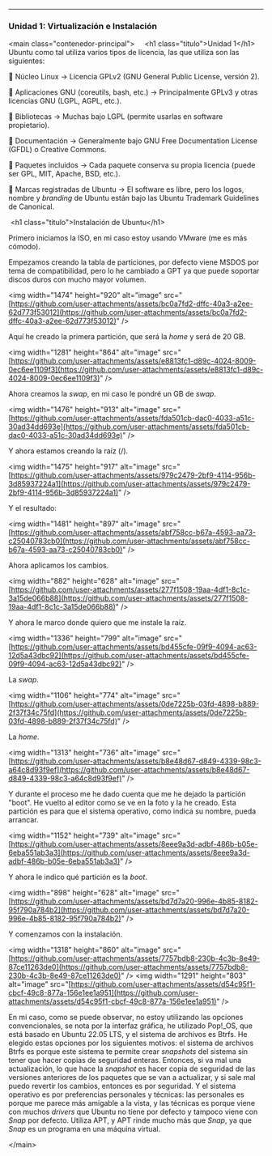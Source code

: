 -----

### Unidad 1: Virtualización e Instalación

\<main class="contenedor-principal"\>
    \<h1 class="titulo"\>Unidad 1\</h1\>
Ubuntu como tal utiliza varios tipos de licencia, las que utiliza son las siguientes:

🔹 Núcleo Linux → Licencia GPLv2 (GNU General Public License, versión 2).

🔹 Aplicaciones GNU (coreutils, bash, etc.) → Principalmente GPLv3 y otras licencias GNU (LGPL, AGPL, etc.).

🔹 Bibliotecas → Muchas bajo LGPL (permite usarlas en software propietario).

🔹 Documentación → Generalmente bajo GNU Free Documentation License (GFDL) o Creative Commons.

🔹 Paquetes incluidos → Cada paquete conserva su propia licencia (puede ser GPL, MIT, Apache, BSD, etc.).

🔹 Marcas registradas de Ubuntu → El software es libre, pero los logos, nombre y *branding* de Ubuntu están bajo las Ubuntu Trademark Guidelines de Canonical.

 \<h1 class="titulo"\>Instalación de Ubuntu\</h1\>

Primero iniciamos la ISO, en mi caso estoy usando VMware (me es más cómodo).

Empezamos creando la tabla de particiones, por defecto viene MSDOS por tema de compatibilidad, pero lo he cambiado a GPT ya que puede soportar discos duros con mucho mayor volumen.

\<img width="1474" height="920" alt="image" src="[https://github.com/user-attachments/assets/bc0a7fd2-dffc-40a3-a2ee-62d773f53012](https://github.com/user-attachments/assets/bc0a7fd2-dffc-40a3-a2ee-62d773f53012)" /\>

Aquí he creado la primera partición, que será la *home* y será de 20 GB.

\<img width="1281" height="864" alt="image" src="[https://github.com/user-attachments/assets/e8813fc1-d89c-4024-8009-0ec6ee1109f3](https://github.com/user-attachments/assets/e8813fc1-d89c-4024-8009-0ec6ee1109f3)" /\>

Ahora creamos la *swap*, en mi caso le pondré un GB de *swap*.

\<img width="1476" height="913" alt="image" src="[https://github.com/user-attachments/assets/fda501cb-dac0-4033-a51c-30ad34dd693e](https://github.com/user-attachments/assets/fda501cb-dac0-4033-a51c-30ad34dd693e)" /\>

Y ahora estamos creando la raíz (/).

\<img width="1475" height="917" alt="image" src="[https://github.com/user-attachments/assets/979c2479-2bf9-4114-956b-3d85937224a1](https://github.com/user-attachments/assets/979c2479-2bf9-4114-956b-3d85937224a1)" /\>

Y el resultado:

\<img width="1481" height="897" alt="image" src="[https://github.com/user-attachments/assets/abf758cc-b67a-4593-aa73-c25040783cb0](https://github.com/user-attachments/assets/abf758cc-b67a-4593-aa73-c25040783cb0)" /\>

Ahora aplicamos los cambios.

\<img width="882" height="628" alt="image" src="[https://github.com/user-attachments/assets/277f1508-19aa-4df1-8c1c-3a15de066b88](https://github.com/user-attachments/assets/277f1508-19aa-4df1-8c1c-3a15de066b88)" /\>

Y ahora le marco donde quiero que me instale la raíz.

\<img width="1336" height="799" alt="image" src="[https://github.com/user-attachments/assets/bd455cfe-09f9-4094-ac63-12d5a43dbc92](https://github.com/user-attachments/assets/bd455cfe-09f9-4094-ac63-12d5a43dbc92)" /\>

La *swap*.

\<img width="1106" height="774" alt="image" src="[https://github.com/user-attachments/assets/0de7225b-03fd-4898-b889-2f37f34c75fd](https://github.com/user-attachments/assets/0de7225b-03fd-4898-b889-2f37f34c75fd)" /\>

La *home*.

\<img width="1313" height="736" alt="image" src="[https://github.com/user-attachments/assets/b8e48d67-d849-4339-98c3-a64c8d93f9ef](https://github.com/user-attachments/assets/b8e48d67-d849-4339-98c3-a64c8d93f9ef)" /\>

Y durante el proceso me he dado cuenta que me he dejado la partición "boot". He vuelto al editor como se ve en la foto y la he creado. Esta partición es para que el sistema operativo, como indica su nombre, pueda arrancar.

\<img width="1152" height="739" alt="image" src="[https://github.com/user-attachments/assets/8eee9a3d-adbf-486b-b05e-6eba551ab3a3](https://github.com/user-attachments/assets/8eee9a3d-adbf-486b-b05e-6eba551ab3a3)" /\>

Y ahora le indico qué partición es la *boot*.

\<img width="898" height="628" alt="image" src="[https://github.com/user-attachments/assets/bd7d7a20-996e-4b85-8182-95f790a784b2](https://github.com/user-attachments/assets/bd7d7a20-996e-4b85-8182-95f790a784b2)" /\>

Y comenzamos con la instalación.

\<img width="1318" height="860" alt="image" src="[https://github.com/user-attachments/assets/7757bdb8-230b-4c3b-8e49-87ce11263de0](https://github.com/user-attachments/assets/7757bdb8-230b-4c3b-8e49-87ce11263de0)" /\>
\<img width="1291" height="803" alt="image" src="[https://github.com/user-attachments/assets/d54c95f1-cbcf-49c8-877a-156e1ee1a951](https://github.com/user-attachments/assets/d54c95f1-cbcf-49c8-877a-156e1ee1a951)" /\>

En mi caso, como se puede observar, no estoy utilizando las opciones convencionales, se nota por la interfaz gráfica, he utilizado Pop\!\_OS, que está basado en Ubuntu 22.05 LTS, y el sistema de archivos es Btrfs. He elegido estas opciones por los siguientes motivos: el sistema de archivos Btrfs es porque este sistema te permite crear *snapshots* del sistema sin tener que hacer copias de seguridad enteras. Entonces, si va mal una actualización, lo que hace la *snapshot* es hacer copia de seguridad de las versiones anteriores de los paquetes que se van a actualizar, y si sale mal puedo revertir los cambios, entonces es por seguridad. Y el sistema operativo es por preferencias personales y técnicas: las personales es porque me parece más amigable a la vista, y las técnicas es porque viene con muchos *drivers* que Ubuntu no tiene por defecto y tampoco viene con *Snap* por defecto. Utiliza APT, y APT rinde mucho más que *Snap*, ya que *Snap* es un programa en una máquina virtual.

\</main\>
